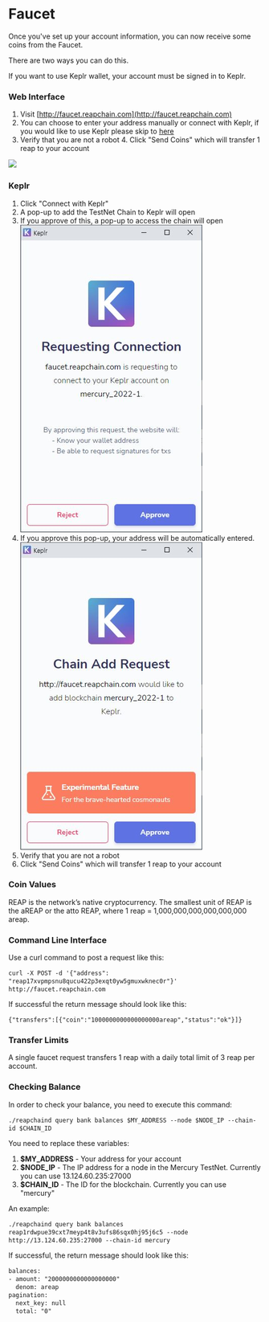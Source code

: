 # Faucet

Once you've set up your account information, you can now receive some coins from the Faucet.

There are two ways you can do this.

If you want to use Keplr wallet, your account must be signed in to Keplr.

### Web Interface

1. Visit [http://faucet.reapchain.com](http://faucet.reapchain.com)
2. You can choose to enter your address manually or connect with Keplr, if you would like to use Keplr please skip to [here](faucet.md#keplr)
3. Verify that you are not a robot 4. Click "Send Coins" which will transfer 1 reap to your account

![](https://i.imgur.com/GDx53y9.png)

### Keplr

1. Click "Connect with Keplr"
2. A pop-up to add the TestNet Chain to Keplr will open
3. If you approve of this, a pop-up to access the chain will open\
   ![](../.gitbook/assets/RequestingConnection.JPG)
4. If you approve this pop-up, your address will be automatically entered.\
   ![](../.gitbook/assets/ChainAddRequest.JPG)
5. Verify that you are not a robot
6. Click "Send Coins" which will transfer 1 reap to your account

### Coin Values

REAP is the network’s native cryptocurrency. The smallest unit of REAP is the aREAP or the atto REAP, where 1 reap = 1,000,000,000,000,000,000 areap.

### Command Line Interface

Use a curl command to post a request like this:

```
curl -X POST -d '{"address": "reap17xvpmpsnu8qucu422p3exqt0yw5gmuxwknec0r"}' http://faucet.reapchain.com
```

If successful the return message should look like this:

```
{"transfers":[{"coin":"1000000000000000000areap","status":"ok"}]}
```

### Transfer Limits

A single faucet request transfers 1 reap with a daily total limit of 3 reap per account.

### Checking Balance

In order to check your balance, you need to execute this command:

```
./reapchaind query bank balances $MY_ADDRESS --node $NODE_IP --chain-id $CHAIN_ID
```

You need to replace these variables:

1. **$MY\_ADDRESS** - Your address for your account
2. **$NODE\_IP** - The IP address for a node in the Mercury TestNet. Currently you can use 13.124.60.235:27000
3. **$CHAIN\_ID** - The ID for the blockchain. Currently you can use "mercury"

An example:

```
./reapchaind query bank balances reap1rdwpue39cxt7meyp4t8v3ufs86sqx0hj95j6c5 --node http://13.124.60.235:27000 --chain-id mercury
```

If successful, the return message should look like this:

```
balances:
- amount: "2000000000000000000"
  denom: areap
pagination:
  next_key: null
  total: "0"
```
